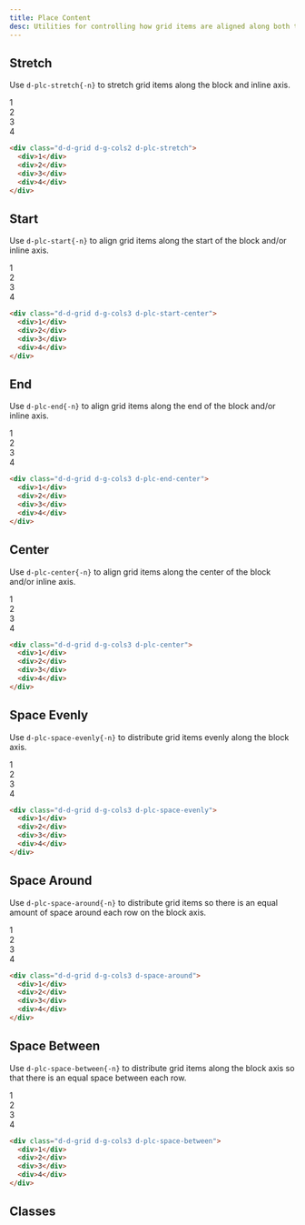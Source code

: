 ```yaml
---
title: Place Content
desc: Utilities for controlling how grid items are aligned along both the block and inline axis directions.
---
```


## Stretch

Use `d-plc-stretch{-n}` to stretch grid items along the block and inline axis.

<code-well-header class="d-fl-center d-fd-column d-p24 d-bgc-purple-100 d-bgo50 d-w100p d-hmn102" custom>
  <div class="d-d-grid d-g-cols2 d-plc-stretch d-gg16 d-p16 d-w100p d-hmn216 d-bar8 d-bgc-purple-100">
    <div class="d-fl-center d-p16 d-bgc-purple-300 d-bar4 d-fs24 d-fw-bold">1</div>
    <div class="d-fl-center d-p16 d-bgc-purple-300 d-bar4 d-fs24 d-fw-bold">2</div>
    <div class="d-fl-center d-p16 d-bgc-purple-300 d-bar4 d-fs24 d-fw-bold">3</div>
    <div class="d-fl-center d-p16 d-bgc-purple-300 d-bar4 d-fs24 d-fw-bold">4</div>
  </div>
</code-well-header>

```html
<div class="d-d-grid d-g-cols2 d-plc-stretch">
  <div>1</div>
  <div>2</div>
  <div>3</div>
  <div>4</div>
</div>
```

## Start

Use `d-plc-start{-n}` to align grid items along the start of the block and/or inline axis.

<code-well-header class="d-fl-center d-fd-column d-p24 d-bgc-green-100 d-bgo50 d-w100p d-hmn102" custom>
  <div class="d-d-grid d-g-cols2 d-plc-start-center d-gg16 d-p16 d-w100p d-h216d-bar8 d-bgc-green-100" style="--col-width: 6.4rem;">
    <div class="d-fl-center d-p16 d-bgc-green-300 d-bar4 d-fs24 d-fw-bold">1</div>
    <div class="d-fl-center d-p16 d-bgc-green-300 d-bar4 d-fs24 d-fw-bold">2</div>
    <div class="d-fl-center d-p16 d-bgc-green-300 d-bar4 d-fs24 d-fw-bold">3</div>
    <div class="d-fl-center d-p16 d-bgc-green-300 d-bar4 d-fs24 d-fw-bold">4</div>
  </div>
</code-well-header>

```html
<div class="d-d-grid d-g-cols3 d-plc-start-center">
  <div>1</div>
  <div>2</div>
  <div>3</div>
  <div>4</div>
</div>
```

## End

Use `d-plc-end{-n}` to align grid items along the end of the block and/or inline axis.

<code-well-header class="d-fl-center d-fd-column d-p24 d-bgc-magenta-100 d-bgo50 d-w100p d-hmn102" custom>
  <div class="d-d-grid d-g-cols2 d-plc-end-center d-gg16 d-p16 d-w100p d-h216d-bar8 d-bgc-magenta-100" style="--col-width: 6.4rem;">
    <div class="d-fl-center d-p16 d-bgc-magenta-100 d-bar4 d-fs24 d-fw-bold">1</div>
    <div class="d-fl-center d-p16 d-bgc-magenta-100 d-bar4 d-fs24 d-fw-bold">2</div>
    <div class="d-fl-center d-p16 d-bgc-magenta-100 d-bar4 d-fs24 d-fw-bold">3</div>
    <div class="d-fl-center d-p16 d-bgc-magenta-100 d-bar4 d-fs24 d-fw-bold">4</div>
  </div>
</code-well-header>

```html
<div class="d-d-grid d-g-cols3 d-plc-end-center">
  <div>1</div>
  <div>2</div>
  <div>3</div>
  <div>4</div>
</div>
```

## Center

Use `d-plc-center{-n}` to align grid items along the center of the block and/or inline axis.

<code-well-header class="d-fl-center d-fd-column d-p24 d-bgc-red-100 d-bgo50 d-w100p d-hmn102" custom>
  <div class="d-d-grid d-g-cols2 d-plc-center d-gg16 d-p16 d-w100p d-h216d-bar8 d-bgc-red-100" style="--col-width: 6.4rem;">
    <div class="d-fl-center d-p16 d-bgc-red-300 d-bar4 d-fs24 d-fw-bold">1</div>
    <div class="d-fl-center d-p16 d-bgc-red-300 d-bar4 d-fs24 d-fw-bold">2</div>
    <div class="d-fl-center d-p16 d-bgc-red-300 d-bar4 d-fs24 d-fw-bold">3</div>
    <div class="d-fl-center d-p16 d-bgc-red-300 d-bar4 d-fs24 d-fw-bold">4</div>
  </div>
</code-well-header>

```html
<div class="d-d-grid d-g-cols3 d-plc-center">
  <div>1</div>
  <div>2</div>
  <div>3</div>
  <div>4</div>
</div>
```

## Space Evenly

Use `d-plc-space-evenly{-n}` to distribute grid items evenly along the block axis.

<code-well-header class="d-fl-center d-fd-column d-p24 d-bgc-yellow-100 d-bgo50 d-w100p d-hmn102" custom>
  <div class="d-d-grid d-g-cols2 d-plc-space-evenly d-gg16 d-p16 d-w100p d-h216d-bar8 d-bgc-yellow-100" style="--col-width: 6.4rem;">
    <div class="d-fl-center d-p16 d-bgc-yellow-300 d-bar4 d-fs24 d-fw-bold">1</div>
    <div class="d-fl-center d-p16 d-bgc-yellow-300 d-bar4 d-fs24 d-fw-bold">2</div>
    <div class="d-fl-center d-p16 d-bgc-yellow-300 d-bar4 d-fs24 d-fw-bold">3</div>
    <div class="d-fl-center d-p16 d-bgc-yellow-300 d-bar4 d-fs24 d-fw-bold">4</div>
  </div>
</code-well-header>

```html
<div class="d-d-grid d-g-cols3 d-plc-space-evenly">
  <div>1</div>
  <div>2</div>
  <div>3</div>
  <div>4</div>
</div>
```

## Space Around

Use `d-plc-space-around{-n}` to distribute grid items so there is an equal amount of space around each row on the block axis.

<code-well-header class="d-fl-center d-fd-column d-p24 d-bgc-magenta-100 d-bgo50 d-w100p d-hmn102" custom>
  <div class="d-d-grid d-g-cols2 d-plc-space-around d-gg16 d-p16 d-w100p d-h216d-bar8 d-bgc-magenta-100" style="--col-width: 6.4rem;">
    <div class="d-fl-center d-p16 d-bgc-magenta-100 d-bar4 d-fs24 d-fw-bold">1</div>
    <div class="d-fl-center d-p16 d-bgc-magenta-100 d-bar4 d-fs24 d-fw-bold">2</div>
    <div class="d-fl-center d-p16 d-bgc-magenta-100 d-bar4 d-fs24 d-fw-bold">3</div>
    <div class="d-fl-center d-p16 d-bgc-magenta-100 d-bar4 d-fs24 d-fw-bold">4</div>
  </div>
</code-well-header>

```html
<div class="d-d-grid d-g-cols3 d-space-around">
  <div>1</div>
  <div>2</div>
  <div>3</div>
  <div>4</div>
</div>
```

## Space Between

Use `d-plc-space-between{-n}` to distribute grid items along the block axis so that there is an equal space between each row.

<code-well-header class="d-fl-center d-fd-column d-p24 d-bgc-purple-100 d-bgo50 d-w100p d-hmn102" custom>
  <div class="d-d-grid d-g-cols2 d-plc-space-between d-gg16 d-p16 d-w100p d-h216d-bar8 d-bgc-purple-100" style="--col-width: 6.4rem;">
    <div class="d-fl-center d-p16 d-bgc-purple-300 d-bar4 d-fs24 d-fw-bold">1</div>
    <div class="d-fl-center d-p16 d-bgc-purple-300 d-bar4 d-fs24 d-fw-bold">2</div>
    <div class="d-fl-center d-p16 d-bgc-purple-300 d-bar4 d-fs24 d-fw-bold">3</div>
    <div class="d-fl-center d-p16 d-bgc-purple-300 d-bar4 d-fs24 d-fw-bold">4</div>
  </div>
</code-well-header>

```html
<div class="d-d-grid d-g-cols3 d-plc-space-between">
  <div>1</div>
  <div>2</div>
  <div>3</div>
  <div>4</div>
</div>
```

<script setup>
  const alignments = ['center', 'end', 'start', 'stretch', 'space-around', 'space-evenly', 'space-between'];
</script>

## Classes

<div class="d-h464 d-of-y-scroll d-bb d-bc-black-200">
  <utility-class-table>
    <template #content>
      <tbody>
        <div v-for="c in alignments" style="display: contents">
          <tr v-for="i in alignments">
            <th scope="row" class="d-ff-mono d-fc-purple d-fw-normal d-fs12">
              <span v-if="i !== c">.d-plc-{{ c }}-{{ i }}</span>
              <span v-else>.d-plc-{{ c }}</span>
            </th>
            <td class="d-ff-mono d-fc-orange d-fs12">
              <span v-if="i !== c">place-content: {{ c }} {{ i }} !important</span>
              <span v-else>place-content: {{ c }} !important</span>
            </td>
          </tr>
        </div>
      </tbody>
    </template>
  </utility-class-table>
</div>
